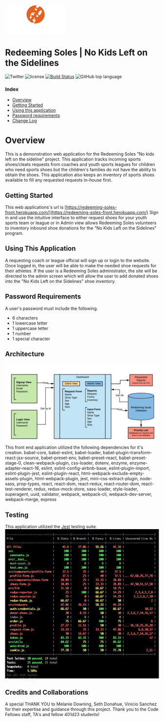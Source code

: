 ![redeeming soles logo image](assets/logo__white_200w.png)

# Redeeming Soles | No Kids Left on the Sidelines

![Twitter](https://img.shields.io/twitter/url/http/shields.io.svg?style=social)
![license](https://img.shields.io/github/license/mashape/apistatus.svg)
[![Build Status](https://travis-ci.org/RedeemingSoles/front-end.svg?branch=staging)](https://travis-ci.org/RedeemingSoles/front-end)
![GitHub top language](https://img.shields.io/github/languages/top/badges/shields.svg)


### Index
- [Overview](#overview)
- [Getting Started](#getting-started)
- [Using this application](#using-this-application)
- [Password requirements](#password-requirements)
- [Change Log](#change-log)

# Overview
This is a demonstration web application for the Redeeming Soles "No kids left on the sideline" 
project.  This application tracks incoming sports shoes/cleats requests from coaches and youth 
sports leagues for children who need sports shoes but the children's families do not have the 
ability to obtain the shoes.  This application also keeps an inventory of sports shoes available
to fill any requested requests in-house first.


## Getting Started
This web applications's url is [https://redeeming-soles-front.herokuapp.com/](https://redeeming-soles-front.herokuapp.com/)
Sign in and use the intuitive interface to either request shoes for your youth sports team or 
league or in Admin view allows Redeeming Soles volunteers to inventory inbound shoe donations for
 the "No Kids Left on the Sidelines" program. 

## Using This Application
A requesting coach or league official will sign up or login to the website.  Once logged in, the 
user will be able to make the needed shoe requests for their athletes.  If the user is a 
Redeeming Soles administrator, the site will be directed to the admin screen which will allow the
 user to add donated shoes into the "No Kids Left on the Sidelines" shoe inventory.


## Password Requirements
A user's password must include the following. 
- 6 characters
- 1 lowercase letter
- 1 uppercase letter
- 1 number
- 1 special character

## Architecture
![redeeming soles story board image](assets/redeeming-soles-story-board.jpeg)
This front end application utilized the following dependencies for it's creation.
babel-core, babel-eslint, babel-loader, babel-plugin-transform-react-jsx-source, babel-preset-env, 
babel-preset-react, babel-preset-stage-0, clean-webpack-plugin, css-loader, dotenv, enzyme, 
enzyme-adapter-react-16, eslint, eslint-config-airbnb-base, eslint-plugin-import, eslint-plugin-jest, 
eslint-plugin-react, html-webpack-exclude-empty-assets-plugin, html-webpack-plugin, jest, 
mini-css-extract-plugin, node-sass, prop-types, react, react-dom, react-redux, react-router-dom, 
react-test-renderer, redux, redux-mock-store, sass-loader, style-loader, superagent, uuid, 
validator, webpack, webpack-cli, webpack-dev-server, webpack-merge, express


## Testing
This application utilized the [Jest](https://facebook.github.io/jest/en/) testing suite.  
![Jest screen shot image](assets/Screen%20Shot%202018-06-22%20at%2012.04.26%20AM.png)


## Credits and Collaborations
A special THANK YOU to Melanie Downing, Seth Donahue, Vinicio Sanchez for their expertise and 
guidance through this project.  Thank you to the Code Fellows staff, TA's and fellow 401d23 students!